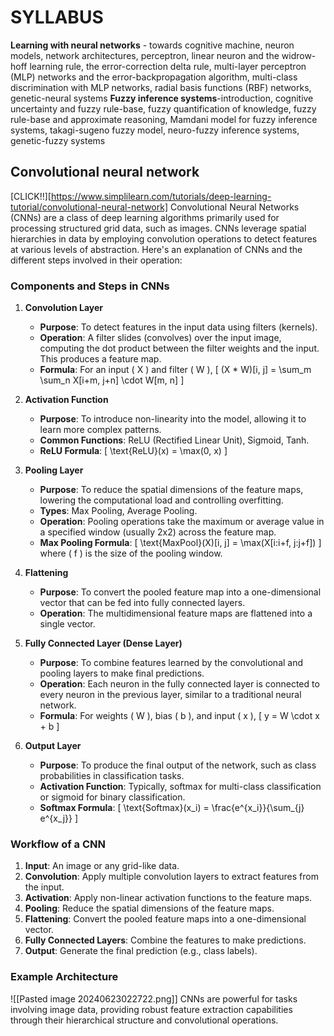 # SYLLABUS
**Learning with neural networks** - towards cognitive machine, neuron models, network architectures, perceptron, linear neuron and the widrow-hoff learning rule, the error-correction delta rule, multi-layer perceptron (MLP) networks and the error-backpropagation algorithm, multi-class discrimination with MLP networks, radial basis functions (RBF) networks, genetic-neural systems 
**Fuzzy inference systems**-introduction, cognitive uncertainty and fuzzy rule-base, fuzzy quantification of knowledge, fuzzy rule-base and approximate reasoning, Mamdani model for fuzzy inference systems, takagi-sugeno fuzzy model, neuro-fuzzy inference systems, genetic-fuzzy systems

## Convolutional neural network 

[CLICK!!][https://www.simplilearn.com/tutorials/deep-learning-tutorial/convolutional-neural-network]
Convolutional Neural Networks (CNNs) are a class of deep learning algorithms primarily used for processing structured grid data, such as images. CNNs leverage spatial hierarchies in data by employing convolution operations to detect features at various levels of abstraction. Here's an explanation of CNNs and the different steps involved in their operation:
### Components and Steps in CNNs

1. **Convolution Layer**
   - **Purpose**: To detect features in the input data using filters (kernels).
   - **Operation**: A filter slides (convolves) over the input image, computing the dot product between the filter weights and the input. This produces a feature map.
   - **Formula**: For an input \( X \) and filter \( W \),
     \[
     (X * W)[i, j] = \sum_m \sum_n X[i+m, j+n] \cdot W[m, n]
     \]

2. **Activation Function**
   - **Purpose**: To introduce non-linearity into the model, allowing it to learn more complex patterns.
   - **Common Functions**: ReLU (Rectified Linear Unit), Sigmoid, Tanh.
   - **ReLU Formula**:
     \[
     \text{ReLU}(x) = \max(0, x)
     \]

3. **Pooling Layer**
   - **Purpose**: To reduce the spatial dimensions of the feature maps, lowering the computational load and controlling overfitting.
   - **Types**: Max Pooling, Average Pooling.
   - **Operation**: Pooling operations take the maximum or average value in a specified window (usually 2x2) across the feature map.
   - **Max Pooling Formula**:
     \[
     \text{MaxPool}(X)[i, j] = \max(X[i:i+f, j:j+f])
     \]
     where \( f \) is the size of the pooling window.

4. **Flattening**
   - **Purpose**: To convert the pooled feature map into a one-dimensional vector that can be fed into fully connected layers.
   - **Operation**: The multidimensional feature maps are flattened into a single vector.

5. **Fully Connected Layer (Dense Layer)**
   - **Purpose**: To combine features learned by the convolutional and pooling layers to make final predictions.
   - **Operation**: Each neuron in the fully connected layer is connected to every neuron in the previous layer, similar to a traditional neural network.
   - **Formula**: For weights \( W \), bias \( b \), and input \( x \),
     \[
     y = W \cdot x + b
     \]

6. **Output Layer**
   - **Purpose**: To produce the final output of the network, such as class probabilities in classification tasks.
   - **Activation Function**: Typically, softmax for multi-class classification or sigmoid for binary classification.
   - **Softmax Formula**:
     \[
     \text{Softmax}(x_i) = \frac{e^{x_i}}{\sum_{j} e^{x_j}}
     \]

### Workflow of a CNN

1. **Input**: An image or any grid-like data.
2. **Convolution**: Apply multiple convolution layers to extract features from the input.
3. **Activation**: Apply non-linear activation functions to the feature maps.
4. **Pooling**: Reduce the spatial dimensions of the feature maps.
5. **Flattening**: Convert the pooled feature maps into a one-dimensional vector.
6. **Fully Connected Layers**: Combine the features to make predictions.
7. **Output**: Generate the final prediction (e.g., class labels).

### Example Architecture
![[Pasted image 20240623022722.png]]
CNNs are powerful for tasks involving image data, providing robust feature extraction capabilities through their hierarchical structure and convolutional operations.